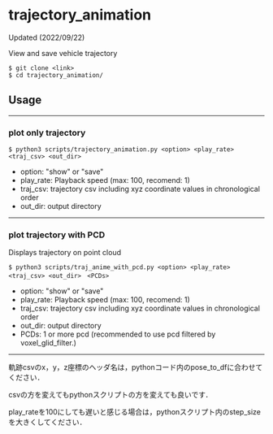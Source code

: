 # trajectory_animation
Updated (2022/09/22)

View and save vehicle trajectory

```
$ git clone <link>
$ cd trajectory_animation/
```
## Usage
---
### plot only trajectory
```
$ python3 scripts/trajectory_animation.py <option> <play_rate> <traj_csv> <out_dir>
```

* option: "show" or "save"
* play_rate: Playback speed (max: 100, recomend: 1)
* traj_csv: trajectory csv including xyz coordinate values in chronological order
* out_dir: output directory

---

### plot trajectory with PCD
Displays trajectory on point cloud
```
$ python3 scripts/traj_anime_with_pcd.py <option> <play_rate> <traj_csv> <out_dir>　<PCDs>
```

* option: "show" or "save"
* play_rate: Playback speed (max: 100, recomend: 1)
* traj_csv: trajectory csv including xyz coordinate values in chronological order
* out_dir: output directory
* PCDs: 1 or more pcd (recommended to use pcd filtered by voxel_glid_filter.)

---

軌跡csvのx，y，z座標のヘッダ名は，pythonコード内のpose_to_dfに合わせてください．

csvの方を変えてもpythonスクリプトの方を変えても良いです．

play_rateを100にしても遅いと感じる場合は，pythonスクリプト内のstep_sizeを大きくしてください．

